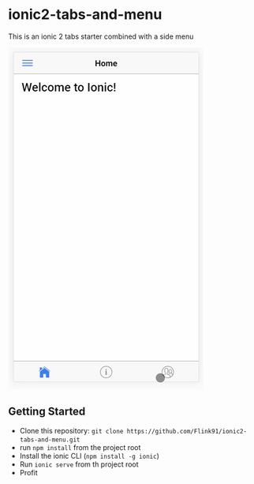 # ionic2-tabs-and-menu

This is an ionic 2 tabs starter combined with a side menu

<img src="resources/preview/ionic_tabs_and_menu.gif" alt="Preview Gif">

## Getting Started

* Clone this repository: `git clone https://github.com/Flink91/ionic2-tabs-and-menu.git`
* run `npm install` from the project root
* Install the ionic CLI (`npm install -g ionic`)
* Run `ionic serve` from th project root
* Profit
